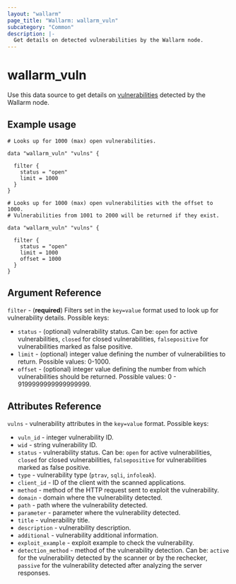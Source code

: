 ```yaml
---
layout: "wallarm"
page_title: "Wallarm: wallarm_vuln"
subcategory: "Common"
description: |-
  Get details on detected vulnerabilities by the Wallarm node.
---
```


# wallarm_vuln

Use this data source to get details on [vulnerabilities][1] detected by the Wallarm node.

## Example usage

```hcl
# Looks up for 1000 (max) open vulnerabilities.

data "wallarm_vuln" "vulns" {

  filter {
    status = "open"
    limit = 1000
  }
}
```

```hcl
# Looks up for 1000 (max) open vulnerabilities with the offset to 1000.
# Vulnerabilities from 1001 to 2000 will be returned if they exist.

data "wallarm_vuln" "vulns" {

  filter {
    status = "open"
    limit = 1000
    offset = 1000
  }
}
```

## Argument Reference

`filter` - (**required**) Filters set in the `key=value` format used to look up for vulnerability details. Possible keys:

- `status` - (optional) vulnerability status. Can be: `open` for active vulnerabilities, `closed` for closed vulnerabilities, `falsepositive` for vulnerabilities marked as false positive.
- `limit` - (optional) integer value defining the number of vulnerabilities to return. Possible values: 0-1000.
- `offset` - (optional) integer value defining the number from which vulnerabilities should be returned. Possible values: 0 - 9199999999999999999.

## Attributes Reference

`vulns` - vulnerability attributes in the `key=value` format. Possible keys:

- `vuln_id` - integer vulnerability ID.
- `wid` - string vulnerability ID.
- `status` - vulnerability status. Can be: `open` for active vulnerabilities, `closed` for closed vulnerabilities, `falsepositive` for vulnerabilities marked as false positive.
- `type` - vulnerability type (`ptrav`, `sqli`, `infoleak`).
- `client_id` - ID of the client with the scanned applications.
- `method` - method of the HTTP request sent to exploit the vulnerability. 
- `domain` - domain where the vulnerability detected.
- `path` - path where the vulnerability detected.
- `parameter` - parameter where the vulnerability detected.
- `title` - vulnerability title.
- `description` - vulnerability description.
- `additional` - vulnerability additional information.
- `exploit_example` - exploit example to check the vulnerability.
- `detection_method` - method of the vulnerability detection. Can be: `active` for the vulnerability detected by the scanner or by the rechecker, `passive` for the vulnerability detected after analyzing the server responses.

[1]: https://docs.wallarm.com/user-guides/vulnerabilities/check-vuln/

